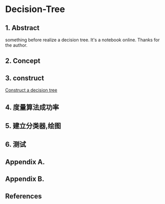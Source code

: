 # Decision-Tree
## 1. Abstract
something before realize a decision tree.
It's a notebook online.
Thanks for the author.


## 2. Concept
## 3. construct
[Construct a decision tree](quiver-file-url/3C26FB630D727870D1C7ED6FF147E327.md)
## 4. 度量算法成功率
## 5. 建立分类器,绘图
## 6. 测试
## Appendix A.
[]()
## Appendix B.
## References

